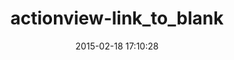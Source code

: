 ---
layout: post
title:  "actionview-link_to_blank"
repo:   "sanemat/actionview-link_to_blank"
date:   2015-02-18 17:10:28
gemurl: https://github.com/sanemat/actionview-link_to_blank
---